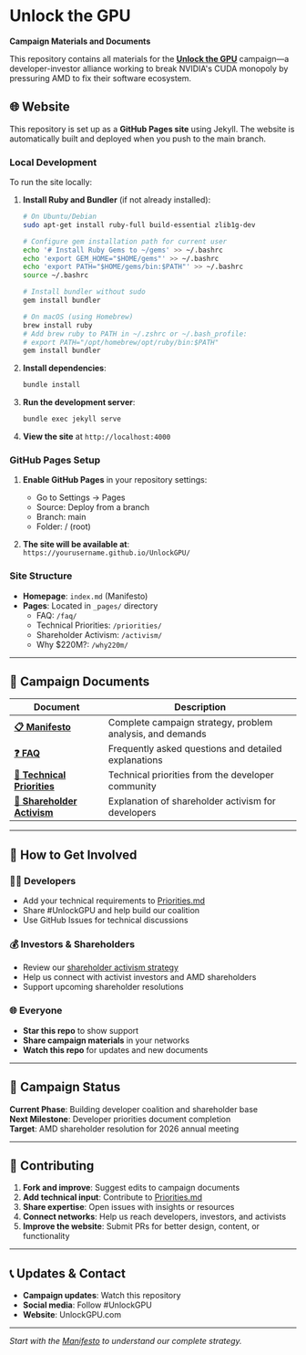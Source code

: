 # Unlock the GPU

**Campaign Materials and Documents**

This repository contains all materials for the [**Unlock the GPU**](https://unlockgpu.com/) campaign—a developer-investor alliance working to break NVIDIA's CUDA monopoly by pressuring AMD to fix their software ecosystem.

## 🌐 Website

This repository is set up as a **GitHub Pages site** using Jekyll. The website is automatically built and deployed when you push to the main branch.

### Local Development

To run the site locally:

1. **Install Ruby and Bundler** (if not already installed):
   ```bash
   # On Ubuntu/Debian
   sudo apt-get install ruby-full build-essential zlib1g-dev
   
   # Configure gem installation path for current user
   echo '# Install Ruby Gems to ~/gems' >> ~/.bashrc
   echo 'export GEM_HOME="$HOME/gems"' >> ~/.bashrc
   echo 'export PATH="$HOME/gems/bin:$PATH"' >> ~/.bashrc
   source ~/.bashrc
   
   # Install bundler without sudo
   gem install bundler
   
   # On macOS (using Homebrew)
   brew install ruby
   # Add brew ruby to PATH in ~/.zshrc or ~/.bash_profile:
   # export PATH="/opt/homebrew/opt/ruby/bin:$PATH"
   gem install bundler
   ```

2. **Install dependencies**:
   ```bash
   bundle install
   ```

3. **Run the development server**:
   ```bash
   bundle exec jekyll serve
   ```

4. **View the site** at `http://localhost:4000`

### GitHub Pages Setup

1. **Enable GitHub Pages** in your repository settings:
   - Go to Settings → Pages
   - Source: Deploy from a branch
   - Branch: main
   - Folder: / (root)

2. **The site will be available at**: `https://yourusername.github.io/UnlockGPU/`

### Site Structure

- **Homepage**: `index.md` (Manifesto)
- **Pages**: Located in `_pages/` directory
  - FAQ: `/faq/`
  - Technical Priorities: `/priorities/`
  - Shareholder Activism: `/activism/`
  - Why $220M?: `/why220m/`

---

## 📖 Campaign Documents

| Document | Description |
|----------|-------------|
| **[📋 Manifesto](Manifesto.md)** | Complete campaign strategy, problem analysis, and demands |
| **[❓ FAQ](FAQ.md)** | Frequently asked questions and detailed explanations |
| **[🎯 Technical Priorities](Priorities.md)** | Technical priorities from the developer community |
| **[📢 Shareholder Activism](Activism.md)** | Explanation of shareholder activism for developers |

---

## 🎯 How to Get Involved

### 👩‍💻 Developers
- Add your technical requirements to [Priorities.md](Priorities.md)
- Share #UnlockGPU and help build our coalition
- Use GitHub Issues for technical discussions

### 💰 Investors & Shareholders
- Review our [shareholder activism strategy](Activism.md)
- Help us connect with activist investors and AMD shareholders
- Support upcoming shareholder resolutions

### 🌐 Everyone
- **Star this repo** to show support
- **Share campaign materials** in your networks
- **Watch this repo** for updates and new documents

---

## 🚀 Campaign Status

**Current Phase**: Building developer coalition and shareholder base  
**Next Milestone**: Developer priorities document completion  
**Target**: AMD shareholder resolution for 2026 annual meeting

---

## 🤝 Contributing

1. **Fork and improve**: Suggest edits to campaign documents
2. **Add technical input**: Contribute to [Priorities.md](Priorities.md)
3. **Share expertise**: Open issues with insights or resources
4. **Connect networks**: Help us reach developers, investors, and activists
5. **Improve the website**: Submit PRs for better design, content, or functionality

---

## 📞 Updates & Contact

- **Campaign updates**: Watch this repository
- **Social media**: Follow #UnlockGPU
- **Website**: UnlockGPU.com

---

*Start with the [Manifesto](Manifesto.md) to understand our complete strategy.* 